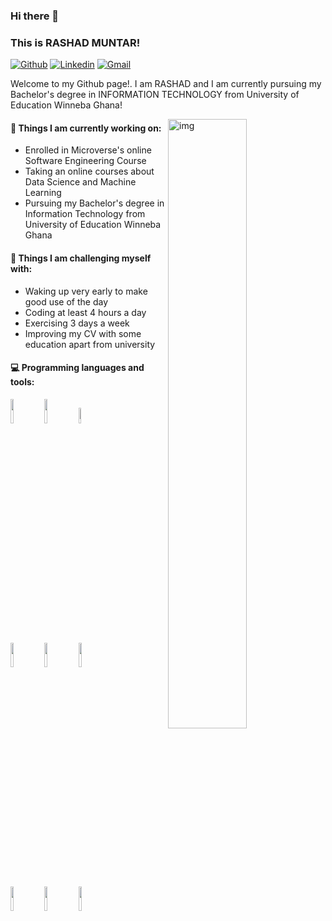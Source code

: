 ### Hi there 👋 
### This is RASHAD MUNTAR!

[![Github](https://img.shields.io/badge/-Github-000?style=flat&logo=Github&logoColor=white)](https://github.com/Rashad-Muntar)
[![Linkedin](https://img.shields.io/badge/-LinkedIn-blue?style=flat&logo=Linkedin&logoColor=white)](https://www.linkedin.com/in/rashad-muntar-70a55b1b0/)
[![Gmail](https://img.shields.io/badge/-Gmail-c14438?style=flat&logo=Gmail&logoColor=white)](mailto:muntartoure@gmail.com)

Welcome to my Github page!. I am RASHAD and I am currently pursuing my Bachelor's degree in INFORMATION TECHNOLOGY from University of Education Winneba Ghana!  


<img align="right" alt="img" src="https://www.explore-group.com/storage/images/interruptions2.jpg" width="50%" height="auto" />


#### 🌱 Things I am currently working on: 
- Enrolled in Microverse's online Software Engineering Course  
- Taking an online courses about Data Science and Machine Learning
- Pursuing my Bachelor's degree in Information Technology from University of Education Winneba Ghana

#### :muscle: Things I am challenging myself with:
- Waking up very early to make good use of the day
- Coding at least 4 hours a day
- Exercising 3 days a week
- Improving my CV with some education apart from university

#### :computer: Programming languages and tools: 
<p>
	

<code><img width="10%" src="https://www.vectorlogo.zone/logos/jquery/jquery-ar21.svg"></code>
<code><img width="10%" src="https://www.vectorlogo.zone/logos/javascript/javascript-ar21.svg"></code>
<code><img width="8%" src="https://www.vectorlogo.zone/logos/nodejs/nodejs-ar21.svg"></code>
<br />
<code><img width="10%" src="https://www.vectorlogo.zone/logos/reactjs/reactjs-ar21.svg"></code>
<code><img width="10%" src="https://www.vectorlogo.zone/logos/ruby-lang/ruby-lang-ar21.svg"></code>
<code><img width="10%" src="https://www.vectorlogo.zone/logos/mongodb/mongodb-ar21.svg"></code>
<br />
<code><img width="10%" src="https://www.vectorlogo.zone/logos/w3_html5/w3_html5-ar21.svg"></code>
<code><img width="10%" src="https://www.vectorlogo.zone/logos/netlifyapp_watercss/netlifyapp_watercss-ar21.svg"></code>
<code><img width="10%" src="https://www.vectorlogo.zone/logos/sass-lang/sass-lang-ar21.svg"></code>
</p>


